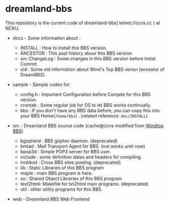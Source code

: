# dreamland-bbs
This repository is the current code of dreamland-bbs( telnet://ccns.cc ) at NCKU.

* docs   - Some information about :
    + INSTALL        : How to install this BBS version.
    + ANCESTOR       : This past history abour this BBS version
    + src-ChangeLog  : Some changes in this BBS version before Initial Commit.
    + old            : Some old information about Wind's Top BBS verion (ancestor of DreamBBS).

* sample - Sample codes for:
    + config.h : Important Configuration before Compile for this BBS version.
    + crontab  : Some regular job for OS to let BBS works continually.
    + bbs      : If you don't have any BBS data before, you can copy this into your BBS Home(`/home/bbs`) .
                 (related reference: `doc/INSTALL`)

* src    - Dreamland BBS source code (cache@ccns modified from [Windtop BBS](http://windtop.yzu.edu.tw/))
    + bgopherd : BBS gopher daemon. (deprecated)
    + bmtad    : Mail Transport Agent for BBS. (not works until now)
    + bpop3d   : Simple POP3 server for BBS user.
    + include  : some definition datas and headers for compiling.
    + innbbsd  : Cross BBS sites posting. (deprecated)
    + lib      : Static Libraries of this BBS program
    + maple    : main BBS program is here.
    + so       : Shared Object Libraries of this BBS program
    + text2html: Makefile for txt2html main programs. (deprecated)
    + util     : other utility programs for this BBS.

* web    - Dreamland BBS Web Frontend


